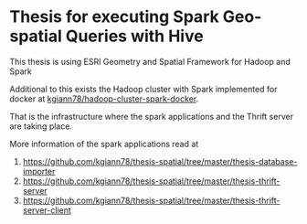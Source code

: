 # Thesis for executing Spark Geo-spatial Queries with Hive

This thesis is using ESRI Geometry and Spatial Framework for Hadoop and Spark

Additional to this exists the Hadoop cluster with Spark implemented for docker at [kgiann78/hadoop-cluster-spark-docker](https://github.com/kgiann78/hadoop-cluster-spark-docker).

That is the infrastructure where the spark applications and the Thrift server are taking place.

More information of the spark applications read at
1. https://github.com/kgiann78/thesis-spatial/tree/master/thesis-database-importer
2. https://github.com/kgiann78/thesis-spatial/tree/master/thesis-thrift-server
3. https://github.com/kgiann78/thesis-spatial/tree/master/thesis-thrift-server-client
